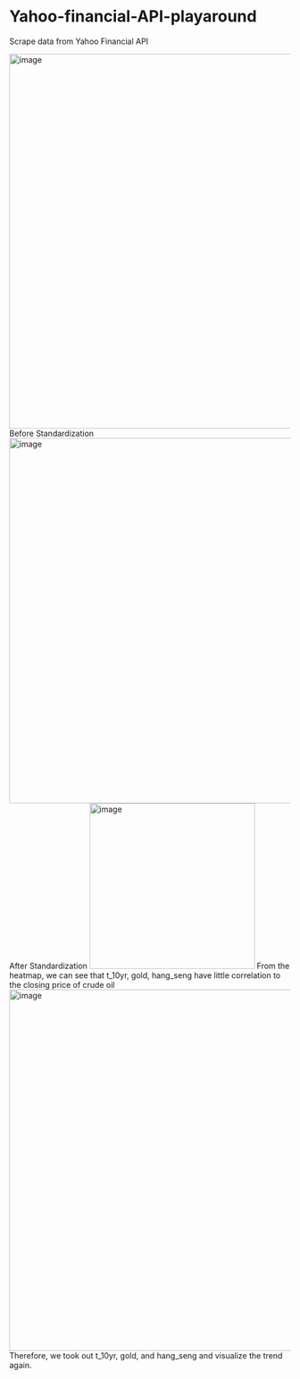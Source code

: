 # Yahoo-financial-API-playaround
Scrape data from Yahoo Financial API

<img width="670" alt="image" src="https://user-images.githubusercontent.com/88580416/155868301-8de1b6c8-1701-4ca5-b293-21c8072b8f3a.png">
Before Standardization

<img width="653" alt="image" src="https://user-images.githubusercontent.com/88580416/155868569-374bae10-eff6-43f1-9d6f-db9414fec630.png">
After Standardization

<img width="296" alt="image" src="https://user-images.githubusercontent.com/88580416/155868513-b2a44805-efea-4075-8da5-d3e6932c1e18.png">
From the heatmap, we can see that t_10yr, gold, hang_seng have little correlation to the closing price of crude oil

<img width="646" alt="image" src="https://user-images.githubusercontent.com/88580416/155868563-0033e4be-12e3-434f-8c28-46ad18aeb74e.png">
Therefore, we took out t_10yr, gold, and hang_seng and visualize the trend again.
